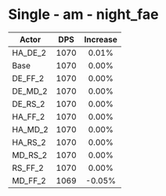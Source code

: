 # Single - am - night_fae
| Actor | DPS | Increase |
|---|:---:|:---:|
|HA_DE_2|1070|0.01%|
|Base|1070|0.00%|
|DE_FF_2|1070|0.00%|
|DE_MD_2|1070|0.00%|
|DE_RS_2|1070|0.00%|
|HA_FF_2|1070|0.00%|
|HA_MD_2|1070|0.00%|
|HA_RS_2|1070|0.00%|
|MD_RS_2|1070|0.00%|
|RS_FF_2|1070|0.00%|
|MD_FF_2|1069|-0.05%|
